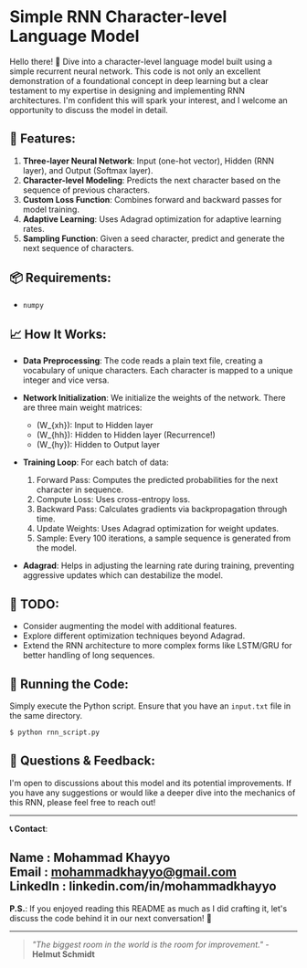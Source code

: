 # Simple RNN Character-level Language Model

Hello there! 👋 Dive into a character-level language model built using a simple recurrent neural network. This code is not only an excellent demonstration of a foundational concept in deep learning but a clear testament to my expertise in designing and implementing RNN architectures. I'm confident this will spark your interest, and I welcome an opportunity to discuss the model in detail.

## 🚀 Features:
1. **Three-layer Neural Network**: Input (one-hot vector), Hidden (RNN layer), and Output (Softmax layer).
2. **Character-level Modeling**: Predicts the next character based on the sequence of previous characters.
3. **Custom Loss Function**: Combines forward and backward passes for model training.
4. **Adaptive Learning**: Uses Adagrad optimization for adaptive learning rates.
5. **Sampling Function**: Given a seed character, predict and generate the next sequence of characters.

## 📦 Requirements:
- `numpy`

## 📈 How It Works:

- **Data Preprocessing**: The code reads a plain text file, creating a vocabulary of unique characters. Each character is mapped to a unique integer and vice versa.

- **Network Initialization**: We initialize the weights of the network. There are three main weight matrices:
  - \(W_{xh}\): Input to Hidden layer
  - \(W_{hh}\): Hidden to Hidden layer (Recurrence!)
  - \(W_{hy}\): Hidden to Output layer

- **Training Loop**: For each batch of data:
  1. Forward Pass: Computes the predicted probabilities for the next character in sequence.
  2. Compute Loss: Uses cross-entropy loss.
  3. Backward Pass: Calculates gradients via backpropagation through time.
  4. Update Weights: Uses Adagrad optimization for weight updates.
  5. Sample: Every 100 iterations, a sample sequence is generated from the model.

- **Adagrad**: Helps in adjusting the learning rate during training, preventing aggressive updates which can destabilize the model.

## 📝 TODO:
- Consider augmenting the model with additional features.
- Explore different optimization techniques beyond Adagrad.
- Extend the RNN architecture to more complex forms like LSTM/GRU for better handling of long sequences.

## 🤖 Running the Code:
Simply execute the Python script. Ensure that you have an `input.txt` file in the same directory.

```bash
$ python rnn_script.py
```

## 🤔 Questions & Feedback:
I'm open to discussions about this model and its potential improvements. If you have any suggestions or would like a deeper dive into the mechanics of this RNN, please feel free to reach out!

---

**📞 Contact**:

Name : Mohammad Khayyo  
Email : mohammadkhayyo@gmail.com  
LinkedIn : linkedin.com/in/mohammadkhayyo
---

**P.S.**: If you enjoyed reading this README as much as I did crafting it, let's discuss the code behind it in our next conversation! 🌟

---

> _"The biggest room in the world is the room for improvement."_ - **Helmut Schmidt**
